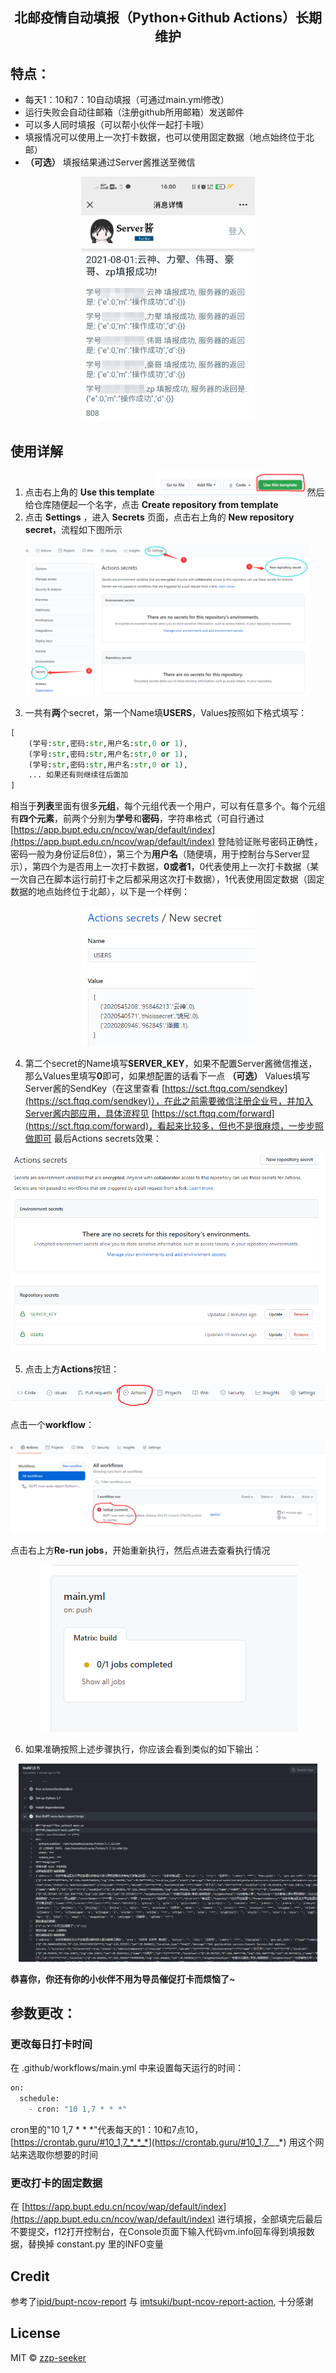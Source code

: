 <h2 align="center">北邮疫情自动填报（Python+Github Actions）长期维护</h2>


## 特点：

- 每天1：10和7：10自动填报（可通过main.yml修改）
- 运行失败会自动往邮箱（注册github所用邮箱）发送邮件
- 可以多人同时填报（可以帮小伙伴一起打卡哦）
- 填报情况可以使用上一次打卡数据，也可以使用固定数据（地点始终位于北邮）
- **（可选）** 填报结果通过Server酱推送至微信
  ​

<div align="center">
<img src='img/1.png' width=55%/>
</div>




## 使用详解

1. 点击右上角的 **Use this template** <img src="img/2.png" width="50%">然后给仓库随便起一个名字，点击 **Create repository from template**
2. 点击 **Settings** ，进入 **Secrets** 页面，点击右上角的 **New repository secret**，流程如下图所示
<div align="center">
<img src="img/3.png" width="90%">
</div>

3. 一共有**两**个secret，第一个Name填**USERS**，Values按照如下格式填写：

```python
[
    (学号:str,密码:str,用户名:str,0 or 1),
    (学号:str,密码:str,用户名:str,0 or 1),
    (学号:str,密码:str,用户名:str,0 or 1),
    ... 如果还有则继续往后面加
]
```

相当于**列表**里面有很多**元组**，每个元组代表一个用户，可以有任意多个。每个元组有**四个元素**，前两个分别为**学号**和**密码**，字符串格式（可自行通过 [https://app.bupt.edu.cn/ncov/wap/default/index](https://app.bupt.edu.cn/ncov/wap/default/index) 登陆验证账号密码正确性，密码一般为身份证后8位），第三个为**用户名**（随便填，用于控制台与Server显示），第四个为是否用上一次打卡数据，**0或者1**，0代表使用上一次打卡数据（某一次自己在脚本运行前打卡之后都采用这次打卡数据），1代表使用固定数据（固定数据的地点始终位于北邮），以下是一个样例：

<div align="center">
	<img src="img/4.png" width="55%">
</div>


4. 第二个secret的Name填写**SERVER_KEY**，如果不配置Server酱微信推送，那么Values里填写**0**即可，如果想配置的话看下一点
 **（可选）** Values填写Server酱的SendKey（在这里查看 [https://sct.ftqq.com/sendkey](https://sct.ftqq.com/sendkey)），在此之前需要微信注册企业号，并加入Server酱内部应用，具体流程见 [https://sct.ftqq.com/forward](https://sct.ftqq.com/forward)，看起来比较多，但也不是很麻烦，一步步照做即可
最后Actions secrets效果：

<div align="center">
<img src="img/5.png" width="100%">
</div>

5. 点击上方**Actions**按钮：

<img src="img/6.png" width="100%">

点击一个**workflow**：

<div align="center">
<img src="img/7.png" width="100%">
</div>

点击右上方**Re-run jobs**，开始重新执行，然后点进去查看执行情况

<div align="center">
<img src="img/8.png" >
</div>

6. 如果准确按照上述步骤执行，你应该会看到类似的如下输出：

<div align="center">
<img src="img/9.png" width="95%">
</div>

**恭喜你，你还有你的小伙伴不用为导员催促打卡而烦恼了~**


## 参数更改：
### 更改每日打卡时间
在 .github/workflows/main.yml 中来设置每天运行的时间：
```python
on:
  schedule:
    - cron: "10 1,7 * * *"
```
cron里的"10 1,7 * * \*"代表每天的1：10和7点10，[https://crontab.guru/#10_1,7_*_*_*](https://crontab.guru/#10_1,7_*_*_*) 用这个网站来选取你想要的时间
### 更改打卡的固定数据
在 [https://app.bupt.edu.cn/ncov/wap/default/index](https://app.bupt.edu.cn/ncov/wap/default/index) 进行填报，全部填完后最后不要提交，f12打开控制台，在Console页面下输入代码vm.info回车得到填报数据，替换掉 constant.py 里的INFO变量

## Credit
参考了[ipid/bupt-ncov-report](https://github.com/ipid/bupt-ncov-report) 与 [imtsuki/bupt-ncov-report-action](https://github.com/imtsuki/bupt-ncov-report-action), 十分感谢

## License
MIT © [zzp-seeker]()



